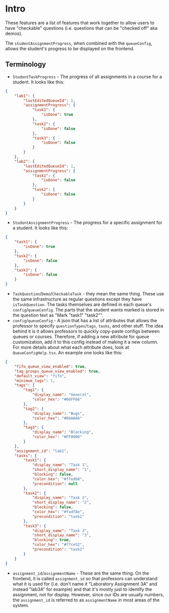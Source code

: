 # Intro
These features are a list of features that work together to allow users to have "checkable" questions (i.e. questions that can be "checked off" aka demos).

The `studentAssignmentProgress`, when combined with the `queueConfig`, allows the student's progress to be displayed on the frontend.  

## Terminology
- `StudentTaskProgress` - The progress of all assignments in a course for a student. It looks like this:
```json
{
    "lab1": {
        "lastEditedQueueId": 2,
        "assignmentProgress": {
            "task1": {
                "isDone": true
            },
            "task2": {
                "isDone": false
            },
            "task3": {
                "isDone": false
            }
        }
    },
    "lab2": {
        "lastEditedQueueId": 1,
        "assignmentProgress": {
            "task1": {
                "isDone": false
            },
            "task2": {
                "isDone": false
            }
        }
    }
}
```
- `StudentAssignmentProgress` - The progress for a specific assignment for a student. It looks like this:
```json
{
    "task1": {
        "isDone": true
    },
    "task2": {
        "isDone": false
    },
    "task3": {
        "isDone": false
    }
}
```
- `TaskQuestion`/`Demo`/`CheckableTask` - they mean the same thing. These use the same infrastructure as regular questions except they have `isTaskQuestion`. The tasks themselves are defined in each queue's `config`/`queueConfig`. The parts that the student wants marked is stored in the question text as "Mark "task1" "task2"".
- `config`/`queueConfig` - A json that has a list of attributes that allows the professor to specify `questionTypes`/`tags`, `tasks`, and other stuff. The idea behind it is it allows professors to quickly copy-paste configs between queues or courses. Therefore, if adding a new attribute for queue customization, add it to this config instead of making it a new column. For more details about what each attribute does, look at `QueueConfigHelp.tsx`. An example one looks like this:
```json
{
    "fifo_queue_view_enabled": true,
    "tag_groups_queue_view_enabled": true,
    "default_view": "fifo",
    "minimum_tags": 1,
    "tags": {
        "tag1": {
            "display_name": "General",
            "color_hex": "#66FF66"
        },
        "tag2": {
            "display_name": "Bugs",
            "color_hex": "#66AA66"
        },
        "tag3": {
            "display_name": "Blocking",
            "color_hex": "#FF0000"
        }
    },
    "assignment_id": "lab1",
    "tasks": {
        "task1": {
            "display_name": "Task 1",
            "short_display_name": "1",
            "blocking": false,
            "color_hex": "#ffedb8",
            "precondition": null
        },
        "task2": {
            "display_name": "Task 2",
            "short_display_name": "2",
            "blocking": false,
            "color_hex": "#fadf8e",
            "precondition": "task1"
        },
        "task3": {
            "display_name": "Task 3",
            "short_display_name": "3",
            "blocking": true,
            "color_hex": "#f7ce52",
            "precondition": "task2"
        }
    }
}
```
- `assignment_id`/`assignmentName` - These are the same thing. On the frontend, it is called `assignment_id` so that professors can understand what it is used for (i.e. don't name it "Laboratory Assignment 3A" and instead "lab3A" for example) and that it's mostly just to identify the assignment, not for display. However, since our IDs are usually numbers, the `assignment_id` is referred to as `assignmentName` in most areas of the system.